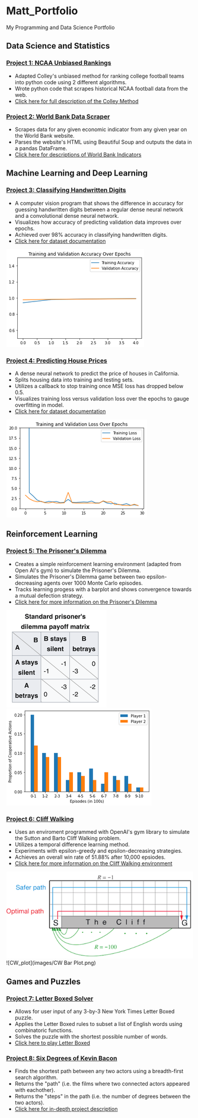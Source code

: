 # Matt_Portfolio
My Programming and Data Science Portfolio

## Data Science and Statistics

### [Project 1: NCAA Unbiased Rankings](https://github.com/mattgevercer/Computing-and-Machine-Learning-for-Economics/tree/main/ColleyRank)
* Adapted Colley's unbiased method for ranking college football teams into python code using 2 different algorithms.
* Wrote python code that scrapes historical NCAA football data from the web. 
* [Click here for full description of the Colley Method](https://www.colleyrankings.com/matrate.pdf)

### [Project 2: World Bank Data Scraper](https://github.com/mattgevercer/Computing-and-Machine-Learning-for-Economics/tree/main/World_Bank_Import)
* Scrapes data for any given economic indicator from any given year on the World Bank website.
* Parses the website's HTML using Beautiful Soup and outputs the data in a pandas DataFrame. 
* [Click here for descriptions of World Bank Indicators](https://data.worldbank.org/indicator)

## Machine Learning and Deep Learning

### [Project 3: Classifying Handwritten Digits](https://github.com/mattgevercer/Digit-Recognition)
* A computer vision program that shows the difference in accuracy for guessing handwritten digits between a regular dense neural network and a convolutional dense neural network. 
* Visualizes how accuracy of predicting validation data improves over epochs. 
* Achieved over 98% accuracy in classifying handwritten digits.
* [Click here for dataset documentation](http://yann.lecun.com/exdb/mnist/)

![Digit Image](./images/Digits%20Figure.png?raw=true)

### [Project 4: Predicting House Prices](https://github.com/mattgevercer/Cali_Housing)
* A dense neural network to predict the price of houses in California. 
* Splits housing data into training and testing sets. 
* Utilizes a callback to stop training once MSE loss has dropped below 0.5. 
* Visualizes training loss versus validation loss over the epochs to gauge overfitting in model. 
* [Click here for dataset documentation](https://scikit-learn.org/stable/modules/generated/sklearn.datasets.fetch_california_housing.html)

![Housing Image](./images/Housing%20Figure.png?raw=true)

## Reinforcement Learning

### [Project 5: The Prisoner's Dilemma](https://github.com/mattgevercer/Prisoners_Dilemma)
* Creates a simple reinforcement learning environment (adapted from Open AI's gym) to simulate the Prisoner's Dilemma.
* Simulates the Prisoner's Dilemma game between two epsilon-decreasing agents over 1000 Monte Carlo episodes. 
* Tracks learning progess with a barplot and shows convergence towards a mutual defection strategy.
* [Click here for more information on the Prisoner's Dilemma](https://www.investopedia.com/terms/p/prisoners-dilemma.asp)

![Payoffs](images/Payoffs.png) ![PD_plot](images/PD_plot.png) 

### [Project 6: Cliff Walking](https://github.com/mattgevercer/Cliff_Walking)
* Uses an enviroment programmed with OpenAI's gym library to simulate the Sutton and Barto Cliff Walking problem.
* Utilizes a temporal difference learning method. 
* Experiments with epsilon-greedy and epsilon-decreasing strategies.
* Achieves an overall win rate of 51.88% after 10,000 epsiodes. 
* [Click here for more information on the Cliff Walking environment](https://github.com/caburu/gym-cliffwalking)

![cliff_walking](images/cliff_walking.png) ![CW_plot](images/CW Bar Plot.png) 

## Games and Puzzles

### [Project 7: Letter Boxed Solver](https://github.com/mattgevercer/Letter_Boxed_Solver)
* Allows for user input of any 3-by-3 New York Times Letter Boxed puzzle.
* Applies the Letter Boxed rules to subset a list of English words using combinatoric functions. 
* Solves the puzzle with the shortest possible number of words.
* [Click here to play Letter Boxed](https://www.nytimes.com/puzzles/letter-boxed)

### [Project 8: Six Degrees of Kevin Bacon](https://github.com/mattgevercer/Degrees)
* Finds the shortest path between any two actors using a breadth-first search algorithm. 
* Returns the "path" (i.e. the films where two connected actors appeared with eachother). 
* Returns the "steps" in the path (i.e. the number of degrees between the two actors). 
* [Click here for in-depth project description](https//cs50.harvard.edu/ai/2020/projects/0/degrees/)
